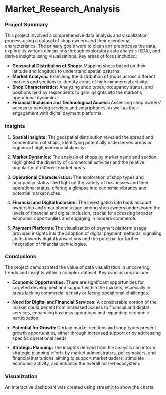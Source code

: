 # Market_Research_Analysis

### Project Summary

This project involved a comprehensive data analysis and visualization process using a dataset of shop owners and their operational characteristics. The primary goals were to clean and preprocess the data, explore its various dimensions through exploratory data analysis (EDA), and derive insights using visualizations. Key areas of focus included:

- **Geospatial Distribution of Shops:** Mapping shops based on their latitude and longitude to understand spatial patterns.
- **Market Analysis:** Examining the distribution of shops across different markets and sections to identify areas of high commercial activity.
- **Shop Characteristics:** Analyzing shop types, occupancy status, and positions held by respondents to gain insights into the market's operational dynamics.
- **Financial Inclusion and Technological Access:** Assessing shop owners' access to banking services and smartphones, as well as their engagement with digital payment platforms.

### Insights

1. **Spatial Insights:** The geospatial distribution revealed the spread and concentration of shops, identifying potentially underserved areas or regions of high commercial density.

2. **Market Dynamics:** The analysis of shops by market name and section highlighted the diversity of commercial activities and the relative popularity of different market areas.

3. **Operational Characteristics:** The exploration of shop types and occupancy status shed light on the variety of businesses and their operational status, offering a glimpse into economic vibrancy and potential market niches.

4. **Financial and Digital Inclusion:** The investigation into bank account ownership and smartphone usage among shop owners underscored the levels of financial and digital inclusion, crucial for accessing broader economic opportunities and engaging in modern commerce.

5. **Payment Platforms:** The visualization of payment platform usage provided insights into the adoption of digital payment methods, signaling shifts towards digital transactions and the potential for further integration of financial technologies.

### Conclusions

The project demonstrated the value of data visualization in uncovering trends and insights within a complex dataset. Key conclusions include:

- **Economic Opportunities:** There are significant opportunities for targeted development and support within the markets, especially in areas lacking commercial density or facing operational challenges.

- **Need for Digital and Financial Services:** A considerable portion of the market could benefit from increased access to financial and digital services, enhancing business operations and expanding economic participation.

- **Potential for Growth:** Certain market sections and shop types present growth opportunities, either through increased support or by addressing specific operational needs.

- **Strategic Planning:** The insights derived from the analysis can inform strategic planning efforts by market administrators, policymakers, and financial institutions, aiming to support market traders, stimulate economic activity, and enhance the overall market ecosystem.

### Visualization

An interactive dashboard was created using streamlit to show the charts.
